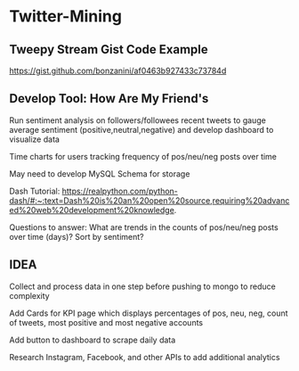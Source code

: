 # Twitter-Mining

## Tweepy Stream Gist Code Example
https://gist.github.com/bonzanini/af0463b927433c73784d


## Develop Tool: How Are My Friend's
Run sentiment analysis on followers/followees recent tweets to gauge average sentiment (positive,neutral,negative) and develop dashboard to visualize data

Time charts for users tracking frequency of pos/neu/neg posts over time

May need to develop MySQL Schema for storage

Dash Tutorial:
https://realpython.com/python-dash/#:~:text=Dash%20is%20an%20open%20source,requiring%20advanced%20web%20development%20knowledge.

Questions to answer:
What are trends in the counts of pos/neu/neg posts over time (days)?
Sort by sentiment?

## IDEA
Collect and process data in one step before pushing to mongo to reduce complexity

Add Cards for KPI page which displays percentages of pos, neu, neg, count of tweets, most positive and most negative accounts

Add button to dashboard to scrape daily data

Research Instagram, Facebook, and other APIs to add additional analytics